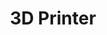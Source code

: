 ---
templateKey: 'three-d'
path: /products/3d-printer
title: 3D Printer
image: /img/products/3d-printer_hero-image@2x.jpg
mainpitch:
  title: COMBINING PIONEERING TECHNOLOGY & SCIENCE WITH THE POWER OF NATURE
  description: >
    The Apollon designed, patent pending 3D Pharmaceutical Printer (3Dispensary™) is a unique solution to transportation and regulation limitations  
  image: /img/products/3d-printer_graph@2x.png
  list: >

     * Designed to overcome import/export regulations on cannabinoids and THC

     * Apollon formulation medicines can be printed ‘in house’ using bio ink

     * Ensures consistency

     * Specific formulation ‘recipes’ can be emailed over to a printer

     * Revolutionising drug manufacturing

     * Already commercially available

     * Requires the purchasing company to be fully licensed


---